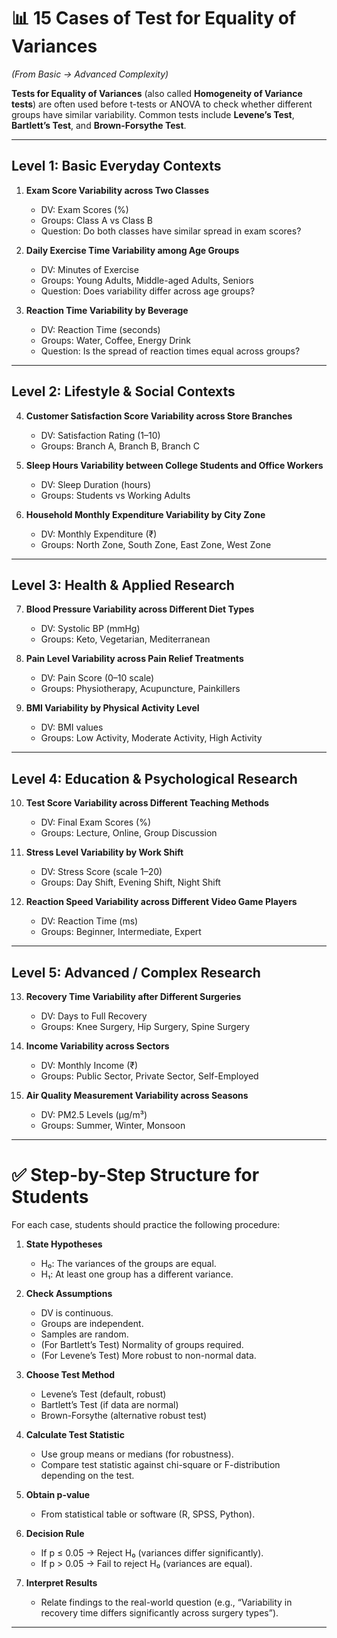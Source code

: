 # 📊 15 Cases of Test for Equality of Variances

*(From Basic → Advanced Complexity)*

**Tests for Equality of Variances** (also called **Homogeneity of Variance tests**) are often used before t-tests or ANOVA to check whether different groups have similar variability.
Common tests include **Levene’s Test**, **Bartlett’s Test**, and **Brown-Forsythe Test**.

---

## **Level 1: Basic Everyday Contexts**

1. **Exam Score Variability across Two Classes**

   * DV: Exam Scores (%)
   * Groups: Class A vs Class B
   * Question: Do both classes have similar spread in exam scores?

2. **Daily Exercise Time Variability among Age Groups**

   * DV: Minutes of Exercise
   * Groups: Young Adults, Middle-aged Adults, Seniors
   * Question: Does variability differ across age groups?

3. **Reaction Time Variability by Beverage**

   * DV: Reaction Time (seconds)
   * Groups: Water, Coffee, Energy Drink
   * Question: Is the spread of reaction times equal across groups?

---

## **Level 2: Lifestyle & Social Contexts**

4. **Customer Satisfaction Score Variability across Store Branches**

   * DV: Satisfaction Rating (1–10)
   * Groups: Branch A, Branch B, Branch C

5. **Sleep Hours Variability between College Students and Office Workers**

   * DV: Sleep Duration (hours)
   * Groups: Students vs Working Adults

6. **Household Monthly Expenditure Variability by City Zone**

   * DV: Monthly Expenditure (₹)
   * Groups: North Zone, South Zone, East Zone, West Zone

---

## **Level 3: Health & Applied Research**

7. **Blood Pressure Variability across Different Diet Types**

   * DV: Systolic BP (mmHg)
   * Groups: Keto, Vegetarian, Mediterranean

8. **Pain Level Variability across Pain Relief Treatments**

   * DV: Pain Score (0–10 scale)
   * Groups: Physiotherapy, Acupuncture, Painkillers

9. **BMI Variability by Physical Activity Level**

   * DV: BMI values
   * Groups: Low Activity, Moderate Activity, High Activity

---

## **Level 4: Education & Psychological Research**

10. **Test Score Variability across Different Teaching Methods**

    * DV: Final Exam Scores (%)
    * Groups: Lecture, Online, Group Discussion

11. **Stress Level Variability by Work Shift**

    * DV: Stress Score (scale 1–20)
    * Groups: Day Shift, Evening Shift, Night Shift

12. **Reaction Speed Variability across Different Video Game Players**

    * DV: Reaction Time (ms)
    * Groups: Beginner, Intermediate, Expert

---

## **Level 5: Advanced / Complex Research**

13. **Recovery Time Variability after Different Surgeries**

    * DV: Days to Full Recovery
    * Groups: Knee Surgery, Hip Surgery, Spine Surgery

14. **Income Variability across Sectors**

    * DV: Monthly Income (₹)
    * Groups: Public Sector, Private Sector, Self-Employed

15. **Air Quality Measurement Variability across Seasons**

    * DV: PM2.5 Levels (µg/m³)
    * Groups: Summer, Winter, Monsoon

---

# ✅ Step-by-Step Structure for Students

For each case, students should practice the following procedure:

1. **State Hypotheses**

   * H₀: The variances of the groups are equal.
   * H₁: At least one group has a different variance.

2. **Check Assumptions**

   * DV is continuous.
   * Groups are independent.
   * Samples are random.
   * (For Bartlett’s Test) Normality of groups required.
   * (For Levene’s Test) More robust to non-normal data.

3. **Choose Test Method**

   * Levene’s Test (default, robust)
   * Bartlett’s Test (if data are normal)
   * Brown-Forsythe (alternative robust test)

4. **Calculate Test Statistic**

   * Use group means or medians (for robustness).
   * Compare test statistic against chi-square or F-distribution depending on the test.

5. **Obtain p-value**

   * From statistical table or software (R, SPSS, Python).

6. **Decision Rule**

   * If p ≤ 0.05 → Reject H₀ (variances differ significantly).
   * If p > 0.05 → Fail to reject H₀ (variances are equal).

7. **Interpret Results**

   * Relate findings to the real-world question (e.g., “Variability in recovery time differs significantly across surgery types”).

---
